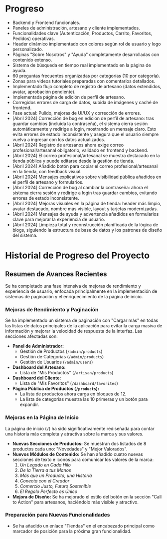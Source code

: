 # Progreso

- Backend y Frontend funcionales.
- Paneles de administración, artesano y cliente implementados.
- Funcionalidades clave (Autenticación, Productos, Carrito, Favoritos, Pedidos) operativas.
- Header dinámico implementado con colores según rol de usuario y logo personalizado.
- Páginas "Sobre Nosotros" y "Ayuda" completamente desarrolladas con contenido extenso.
- Sistema de búsqueda en tiempo real implementado en la página de ayuda.
- 60 preguntas frecuentes organizadas por categorías (10 por categoría).
- Zonas para videos tutoriales preparadas con comentarios detallados.
- Implementado flujo completo de registro de artesano (datos extendidos, avatar, aprobación pendiente).
- Implementada página de edición de perfil de artesano.
- Corregidos errores de carga de datos, subida de imágenes y caché de frontend.
- Fase actual: Pulido, mejoras de UI/UX y corrección de errores.
- [Abril 2024] Corrección de bug en edición de perfil de artesano: tras guardar cambios (incluida la contraseña), el sistema cierra sesión automáticamente y redirige a login, mostrando un mensaje claro. Esto evita errores de estado inconsistente y asegura que el usuario siempre vuelva a ingresar con los datos actualizados.
- [Abril 2024] Registro de artesanos ahora exige correo profesional/artesanal obligatorio, validado en frontend y backend.
- [Abril 2024] El correo profesional/artesanal se muestra destacado en la tienda pública y puede editarse desde la gestión de tienda.
- [Abril 2024] Añadido botón para copiar el correo profesional/artesanal en la tienda, con feedback visual.
- [Abril 2024] Mensajes explicativos sobre visibilidad pública añadidos en el perfil de artesano y formularios.
- [Abril 2024] Corrección de bug al cambiar la contraseña: ahora el sistema cierra sesión y redirige a login tras guardar cambios, evitando errores de estado inconsistente.
- [Abril 2024] Mejoras visuales en la página de tienda: header más limpio, avatar destacado, nombre más visible, layout y tarjetas modernizadas.
- [Abril 2024] Mensajes de ayuda y advertencia añadidos en formularios clave para mejorar la experiencia de usuario.
- [Abril 2024] Limpieza total y reconstrucción planificada de la lógica de blogs, siguiendo la estructura de base de datos y los patrones de diseño del sistema.

# Historial de Progreso del Proyecto

## Resumen de Avances Recientes

Se ha completado una fase intensiva de mejoras de rendimiento y experiencia de usuario, enfocada principalmente en la implementación de sistemas de paginación y el enriquecimiento de la página de inicio.

### Mejoras de Rendimiento y Paginación

Se ha implementado un sistema de paginación con "Cargar más" en todas las listas de datos principales de la aplicación para evitar la carga masiva de información y mejorar la velocidad de respuesta de la interfaz. Las secciones afectadas son:

-   **Panel de Administrador:**
    -   Gestión de Productos (`/admin/products`)
    -   Gestión de Categorías (`/admin/products`)
    -   Gestión de Usuarios (`/admin/users`)
-   **Dashboard del Artesano:**
    -   Lista de "Mis Productos" (`/artisan/products`)
-   **Dashboard del Cliente:**
    -   Lista de "Mis Favoritos" (`/dashboard/favorites`)
-   **Página Pública de Productos (`/products`):**
    -   La lista de productos ahora carga en bloques de 12.
    -   La lista de categorías muestra las 10 primeras y un botón para expandir.

### Mejoras en la Página de Inicio

La página de inicio (`/`) ha sido significativamente rediseñada para contar una historia más completa y atractiva sobre la marca y sus valores.

-   **Nuevas Secciones de Productos:** Se muestran dos listados de 8 productos cada uno: "Novedades" y "Mejor Valorados".
-   **Nuevos Módulos de Contenido:** Se han añadido cuatro nuevas secciones de texto e iconos para comunicar los valores de la marca:
    1.  *Un Legado en Cada Hilo*
    2.  *De la Tierra a tus Manos*
    3.  *Más que un Producto, una Historia*
    4.  *Conecta con el Creador*
    5.  *Comercio Justo, Futuro Sostenible*
    6.  *El Regalo Perfecto es Único*
-   **Mejora de Diseño:** Se ha mejorado el estilo del botón en la sección "Call to Action" para artesanos, haciéndolo más visible y atractivo.

### Preparación para Nuevas Funcionalidades

-   Se ha añadido un enlace "Tiendas" en el encabezado principal como marcador de posición para la próxima gran funcionalidad. 